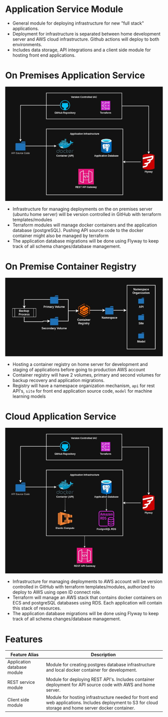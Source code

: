 # Application Service Module

* General module for deploying infrastructure for new "full stack" applications. 
* Deployment for infrastructure is separated between home development server and AWS cloud infrastructure. Github actions will deploy to both environments. 
* Includes data storage, API integrations and a client side module for hosting front end applications. 

# On Premises Application Service

![application-service-on-prem](../assets/application-service-on-prem.jpg)

* Infrastructure for managing deployments on the on premises server (ubuntu home server) will be version controlled in GitHub with terraform templates/modules
* Terraform modules will manage docker containers and the application database (postgreSQL). Pushing API source code to the docker container might also be managed by terraform
* The application database migrations will be done using Flyway to keep track of all schema changes/database management.

# On Premise Container Registry

![container-registry-on-prem](../assets/container-registry-on-prem.jpg)

* Hosting a container registry on home server for development and staging of applications before going to production AWS account
* Container registry will have 2 volumes, primary and second volumes for backup recovery and application migrations. 
* Registry will have a namespace organization mechanism, `api` for rest API's, `site` for front end application source code, `model` for machine learning models
#  Cloud Application Service

![application-service-cloud](../assets/application-service-cloud.jpg)

* Infrastructure for managing deployments to AWS account will be version controlled in GitHub with terraform templates/modules, authorized to deploy to AWS using open ID connect role. 
* Terraform will manage an AWS stack that contains docker containers on ECS and postgreSQL databases using RDS. Each application will contain this stack of resources. 
* The application database migrations will be done using Flyway to keep track of all schema changes/database management.
# Features
| Feature Alias               | Description                                                                                                                                             |
| --------------------------- | ------------------------------------------------------------------------------------------------------------------------------------------------------- |
| Application database module | Module for creating postgres database infrastructure and local docker container for development.                                                        |
| REST service module         | Module for deploying REST API's. Includes container deployment for API source code with AWS and home server.                                            |
| Client side module          | Module for hosting infrastructure needed for front end web applications. Includes deployment to S3 for cloud storage and home server docker container.  |
